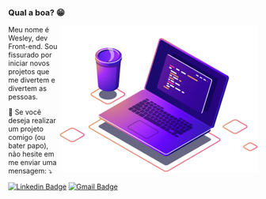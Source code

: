 ### Qual a boa? 😁

<img src="img/computer-illustration.png" min-width="400px" max-width="400px" width="400px" align="right" alt="Computador iuriCode">

<p align="left"> 
  Meu nome é Wesley, dev Front-end. Sou fissurado por iniciar novos projetos que me divertem e divertem as pessoas.
</p>


<p align="left">
  💌 Se você deseja realizar um projeto comigo (ou bater papo), não hesite em me enviar uma mensagem: ⤵️
</p>

<p align="left">  
  
  [![Linkedin Badge](https://img.shields.io/badge/-LinkedIn-blue?style=flat-square&logo=Linkedin&logoColor=white&link=https://www.linkedin.com/in/wesley-rafael10s/)](https://www.linkedin.com/in/wesley-rafael10s/)
  [![Gmail Badge](https://img.shields.io/badge/-Gmail-c14438?style=flat-square&logo=Gmail&logoColor=white&link=mailto:contatowesley10s@gmail.com)](mailto:contatowesley10s@gmail.com)
  
</p>  



